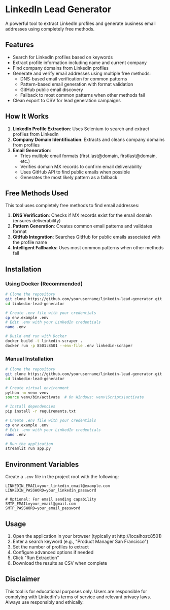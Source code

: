 # LinkedIn Lead Generator

A powerful tool to extract LinkedIn profiles and generate business email addresses using completely free methods.

## Features

- Search for LinkedIn profiles based on keywords
- Extract profile information including name and current company
- Find company domains from LinkedIn profiles
- Generate and verify email addresses using multiple free methods:
  - DNS-based email verification for common patterns
  - Pattern-based email generation with format validation
  - GitHub public email discovery
  - Fallback to most common patterns when other methods fail
- Clean export to CSV for lead generation campaigns

## How It Works

1. **LinkedIn Profile Extraction**: Uses Selenium to search and extract profiles from LinkedIn
2. **Company Domain Identification**: Extracts and cleans company domains from profiles
3. **Email Generation**:
   - Tries multiple email formats (first.last@domain, firstlast@domain, etc.)
   - Verifies domain MX records to confirm email deliverability
   - Uses GitHub API to find public emails when possible
   - Generates the most likely pattern as a fallback

## Free Methods Used

This tool uses completely free methods to find email addresses:

1. **DNS Verification**: Checks if MX records exist for the email domain (ensures deliverability)
2. **Pattern Generation**: Creates common email patterns and validates format
3. **GitHub Integration**: Searches GitHub for public emails associated with the profile name
4. **Intelligent Fallbacks**: Uses most common patterns when other methods fail

## Installation

### Using Docker (Recommended)

```bash
# Clone the repository
git clone https://github.com/yourusername/linkedin-lead-generator.git
cd linkedin-lead-generator

# Create .env file with your credentials
cp env.example .env
# Edit .env with your LinkedIn credentials
nano .env

# Build and run with Docker
docker build -t linkedin-scraper .
docker run -p 8501:8501 --env-file .env linkedin-scraper
```

### Manual Installation

```bash
# Clone the repository
git clone https://github.com/yourusername/linkedin-lead-generator.git
cd linkedin-lead-generator

# Create virtual environment
python -m venv venv
source venv/bin/activate  # On Windows: venv\Scripts\activate

# Install dependencies
pip install -r requirements.txt

# Create .env file with your credentials
cp env.example .env
# Edit .env with your LinkedIn credentials
nano .env

# Run the application
streamlit run app.py
```

## Environment Variables

Create a `.env` file in the project root with the following:

```
LINKEDIN_EMAIL=your_linkedin_email@example.com
LINKEDIN_PASSWORD=your_linkedin_password

# Optional: For email sending capability
SMTP_EMAIL=your_email@gmail.com
SMTP_PASSWORD=your_email_password
```

## Usage

1. Open the application in your browser (typically at http://localhost:8501)
2. Enter a search keyword (e.g., "Product Manager San Francisco")
3. Set the number of profiles to extract
4. Configure advanced options if needed
5. Click "Run Extraction"
6. Download the results as CSV when complete

## Disclaimer

This tool is for educational purposes only. Users are responsible for complying with LinkedIn's terms of service and relevant privacy laws. Always use responsibly and ethically. 
